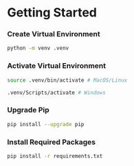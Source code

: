 # Getting Started

### Create Virtual Environment
```bash
python -m venv .venv
```

### Activate Virtual Environment
```bash
source .venv/bin/activate # MacOS/Linux

.venv/Scripts/activate # Windows
```

### Upgrade Pip
```bash
pip install --upgrade pip
```

### Install Required Packages
```bash
pip install -r requirements.txt
```